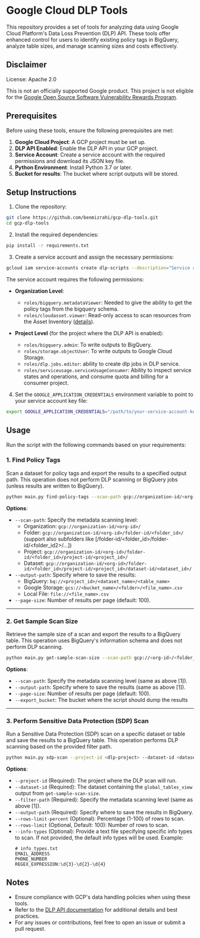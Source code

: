 # Google Cloud DLP Tools

This repository provides a set of tools for analyzing data using Google Cloud Platform's Data Loss Prevention (DLP) API. These tools offer enhanced control for users to identify existing policy tags in BigQuery, analyze table sizes, and manage scanning sizes and costs effectively.

## **Disclaimer** 

License: Apache 2.0

This is not an officially supported Google product. This project is not
eligible for the [Google Open Source Software Vulnerability Rewards
Program](https://bughunters.google.com/open-source-security).

## Prerequisites

Before using these tools, ensure the following prerequisites are met:

1. **Google Cloud Project**: A GCP project must be set up.
2. **DLP API Enabled**: Enable the DLP API in your GCP project.
3. **Service Account**: Create a service account with the required permissions and download its JSON key file.
4. **Python Environment**: Install Python 3.7 or later.
5. **Bucket for results**: The bucket where script outputs will be stored.


## Setup Instructions

1. Clone the repository:
  ```bash
  git clone https://github.com/benmizrahi/gcp-dlp-tools.git
  cd gcp-dlp-tools
  ```

2. Install the required dependencies:
  ```bash
  pip install -r requirements.txt
  ```

3. Create a service account and assign the necessary permissions:
  ```bash
  gcloud iam service-accounts create dlp-scripts --description="Service account for DLP tools" --display-name="dlp-scripts-helper"
  ```

  The service account requires the following permissions:
  
  - **Organization Level**:
    - `roles/bigquery.metadataViewer`: Needed to give the ability to get the policy tags from the bigquery schema.
    - `roles/cloudasset.viewer`: Read-only access to scan resources from the Asset Inventory ([details](https://cloud.google.com/asset-inventory/docs/roles-permissions#roles)).
  
  - **Project Level** (for the project where the DLP API is enabled):
    - `roles/bigquery.admin`: To write outputs to BigQuery.
    - `roles/storage.objectUser`: To write outputs to Google Cloud Storage.
    - `roles/dlp.jobs.editor`: ability to create dlp jobs in DLP service.
    - `roles/serviceusage.serviceUsageConsumer`: Ability to inspect service states and operations, and consume quota and billing for a consumer project.

4. Set the `GOOGLE_APPLICATION_CREDENTIALS` environment variable to point to your service account key file:
  ```bash
  export GOOGLE_APPLICATION_CREDENTIALS="/path/to/your-service-account-key.json"
  ```

## Usage

Run the script with the following commands based on your requirements:

### 1. Find Policy Tags
Scan a dataset for policy tags and export the results to a specified output path. This operation does not perform DLP scanning or BigQuery jobs (unless results are written to BigQuery).

```bash
python main.py find-policy-tags --scan-path gcp://organization-id/<org-id>/folder-id/<folder_id>/project-id/<project_id>/dataset-id/<dataset_id> --output-path bq://<project_id>/<dataset_name>/<table_name>
```

**Options**:
- `--scan-path`: Specify the metadata scanning level:
  - Organization: `gcp://organization-id/<org-id>/`
  - Folder: `gcp://organization-id/<org-id>/folder-id/<folder_id>/` (support also subfolders like [/folder-id/<folder_id>/folder-id/<folder_id2>/...])
  - Project: `gcp://organization-id/<org-id>/folder-id/<folder_id>/project-id/<project_id>/`
  - Dataset: `gcp://organization-id/<org-id>/folder-id/<folder_id>/project-id/<project_id>/dataset-id/<dataset_id>/`
- `--output-path`: Specify where to save the results:
  - BigQuery: `bq://<project_id>/<dataset_name>/<table_name>`
  - Google Storage: `gcs://<bucket_name>/<folder>/<file_name>.csv`
  - Local File: `file://<file_name>.csv`
- `--page-size`: Number of results per page (default: 100).

---

### 2. Get Sample Scan Size
Retrieve the sample size of a scan and export the results to a BigQuery table. This operation uses BigQuery's information schema and does not perform DLP scanning.

```bash
python main.py get-sample-scan-size --scan-path gcp://<org-id>/<folder_id>/<project_id>/<dataset_id> --output-path bq://<project_id>/<dataset_name>/<table_name>
```

**Options**:
- `--scan-path`: Specify the metadata scanning level (same as above [1]).
- `--output-path`: Specify where to save the results (same as above [1]).
- `--page-size`: Number of results per page (default: 100).
- `--export_bucket`: The bucket where the script should dump the results 

---

### 3. Perform Sensitive Data Protection (SDP) Scan
Run a Sensitive Data Protection (SDP) scan on a specific dataset or table and save the results to a BigQuery table. This operation performs DLP scanning based on the provided filter path.

```bash
python main.py sdp-scan --project-id <dlp-project> --dataset-id <dataset_where_view_exists> --filter-path gcp://<org-id>/<project_id>/<dataset_name>/<table_name> --output-path bq://<project_id>/<dataset_name>/<output_results_table_name>
```

**Options**:
- `--project-id` (Required): The project where the DLP scan will run.
- `--dataset-id` (Required): The dataset containing the `global_tables_view` output from `get-sample-scan-size`.
- `--filter-path` (Required): Specify the metadata scanning level (same as above [1]).
- `--output-path` (Required): Specify where to save the results in BigQuery.
- `--rows-limit-percent` (Optional): Percentage (1-100) of rows to scan.
- `--rows-limit` (Optional, Default: 100): Number of rows to scan.
- `--info-types` (Optional): Provide a text file specifying specific info types to scan. If not provided, the default info types will be used. Example:
  ```
  # info_types.txt
  EMAIL_ADDRESS
  PHONE_NUMBER
  REGEX_EXPRESSION:\d{3}-\d{2}-\d{4}
  ```

## Notes

- Ensure compliance with GCP's data handling policies when using these tools.
- Refer to the [DLP API documentation](https://cloud.google.com/dlp/docs) for additional details and best practices.
- For any issues or contributions, feel free to open an issue or submit a pull request.

